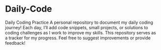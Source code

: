 # Daily-Code
Daily Coding Practice A personal repository to document my daily coding journey! Each day, I’ll add code snippets, small projects, or solutions to coding challenges as I work to improve my skills. This repository serves as a tracker for my progress. Feel free to suggest improvements or provide feedback!
